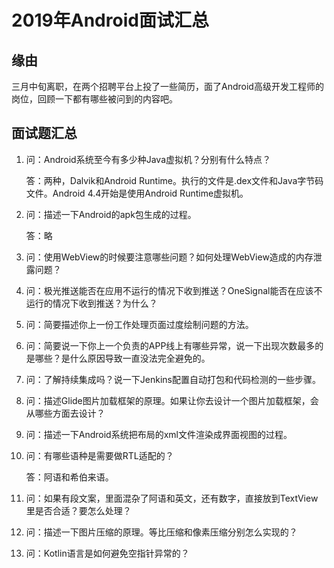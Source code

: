 # 2019年Android面试汇总

## 缘由

三月中旬离职，在两个招聘平台上投了一些简历，面了Android高级开发工程师的岗位，回顾一下都有哪些被问到的内容吧。

## 面试题汇总

1. 问：Android系统至今有多少种Java虚拟机？分别有什么特点？

   答：两种，Dalvik和Android Runtime。执行的文件是.dex文件和Java字节码文件。Android 4.4开始是使用Android Runtime虚拟机。

2. 问：描述一下Android的apk包生成的过程。
   
   答：略
   
3. 问：使用WebView的时候要注意哪些问题？如何处理WebView造成的内存泄露问题？

4. 问：极光推送能否在应用不运行的情况下收到推送？OneSignal能否在应该不运行的情况下收到推送？为什么？

5. 问：简要描述你上一份工作处理页面过度绘制问题的方法。

6. 问：简要说一下你上一个负责的APP线上有哪些异常，说一下出现次数最多的是哪些？是什么原因导致一直没法完全避免的。

7. 问：了解持续集成吗？说一下Jenkins配置自动打包和代码检测的一些步骤。

8. 问：描述Glide图片加载框架的原理。如果让你去设计一个图片加载框架，会从哪些方面去设计？

9. 问：描述一下Android系统把布局的xml文件渲染成界面视图的过程。

10. 问：有哪些语种是需要做RTL适配的？

    答：阿语和希伯来语。

11. 问：如果有段文案，里面混杂了阿语和英文，还有数字，直接放到TextView里是否合适？要怎么处理？

12. 问：描述一下图片压缩的原理。等比压缩和像素压缩分别怎么实现的？

13. 问：Kotlin语言是如何避免空指针异常的？


